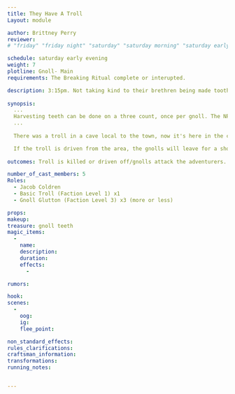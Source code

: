 ```yaml
---
title: They Have A Troll
Layout: module

author: Brittney Perry
reviewer: 
# "friday" "friday night" "saturday" "saturday morning" "saturday early afternoon" "saturday early evening" "saturday night" "reaction" "tavern setup" "townsfolk" "randoms"

schedule: saturday early evening
weight: 7 
plotline: Gnoll- Main 
requirements: The Breaking Ritual complete or interupted.

description: 3:15pm. Not taking kind to their brethren being made toothless, the gnolls bring in a heavy hitter. GMG is nowhere to be found.
 
synopsis:
  ...
  Harvesting teeth can be done on a three count, once per gnoll. The NPC will give one tooth per spawn. If the NPC doesn't have any teeth to give out, they can say 'Failed, Broken.'
  ...    
  
  There was a troll in a cave local to the town, now it's here in the city. Driven before the gnolls like an angry bull, the troll is bent on attacking anything in front of it.  In the wake of it's carnage, the gnolls are attacking the otherwise engaged adventurers. Limbs are being ripped and flesh is being eaten. The troll can be driven from the area and made to retreat or killed. 

  If the troll is driven from the area, the gnolls will leave for a short time.  
   
outcomes: Troll is killed or driven off/gnolls attack the adventurers. When the troll is killed or driven off, the gnolls retreat 

number_of_cast_members: 5
Roles: 
  - Jacob Coldren
  - Basic Troll (Faction Level 1) x1
  - Gnoll Glutton (Faction Level 3) x3 (more or less)

props: 
makeup: 
treasure: gnoll teeth
magic_items:
  - 
    name: 
    description:  
    duration: 
    effects: 
      - 

rumors: 

hook: 
scenes: 
  - 
    oog: 
    ig: 
    flee_point: 

non_standard_effects: 
rules_clarifications: 
craftsman_information: 
transformations: 
running_notes: 


---
```

